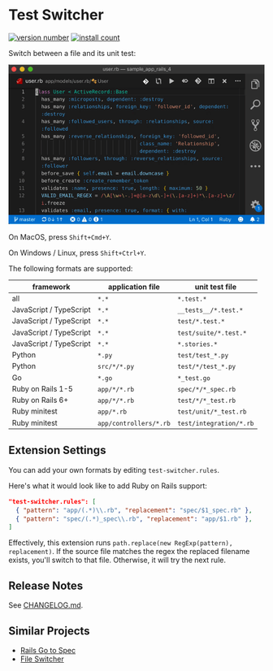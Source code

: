 # Test Switcher

[![version number](https://img.shields.io/visual-studio-marketplace/v/bmalehorn.test-switcher)](https://marketplace.visualstudio.com/items?itemName=bmalehorn.test-switcher)
[![install count](https://img.shields.io/visual-studio-marketplace/i/bmalehorn.test-switcher)](https://marketplace.visualstudio.com/items?itemName=bmalehorn.test-switcher)

Switch between a file and its unit test:

![demo](images/demo.gif)

On MacOS, press `Shift+Cmd+Y`.

On Windows / Linux, press `Shift+Ctrl+Y`.

The following formats are supported:

| framework               | application file       | unit test file          |
| ----------------------- | ---------------------- | ----------------------- |
| all                     | `*.*`                  | `*.test.*`              |
| JavaScript / TypeScript | `*.*`                  | `__tests__/*.test.*`    |
| JavaScript / TypeScript | `*.*`                  | `test/*.test.*`         |
| JavaScript / TypeScript | `*.*`                  | `test/suite/*.test.*`   |
| JavaScript / TypeScript | `*.*`                  | `*.stories.*`           |
| Python                  | `*.py`                 | `test/test_*.py`        |
| Python                  | `src/*/*.py`           | `test/*/test_*.py`      |
| Go                      | `*.go`                 | `*_test.go`             |
| Ruby on Rails 1-5       | `app/*/*.rb`           | `spec/*/*_spec.rb`      |
| Ruby on Rails 6+        | `app/*/*.rb`           | `test/*/*_test.rb`      |
| Ruby minitest           | `app/*.rb`             | `test/unit/*_test.rb`   |
| Ruby minitest           | `app/controllers/*.rb` | `test/integration/*.rb` |

## Extension Settings

You can add your own formats by editing `test-switcher.rules`.

Here's what it would look like to add Ruby on Rails support:

```json
"test-switcher.rules": [
  { "pattern": "app/(.*)\\.rb", "replacement": "spec/$1_spec.rb" },
  { "pattern": "spec/(.*)_spec\\.rb", "replacement": "app/$1.rb" },
]
```

Effectively, this extension runs `path.replace(new RegExp(pattern), replacement)`. If the source file matches the regex the replaced filename exists, you'll switch to that file. Otherwise, it will try the next rule.

## Release Notes

See [CHANGELOG.md](./CHANGELOG.md).

## Similar Projects

- [Rails Go to Spec](https://marketplace.visualstudio.com/items?itemName=sporto.rails-go-to-spec)
- [File Switcher](https://marketplace.visualstudio.com/items?itemName=johnathanludwig.fileswitcher)
